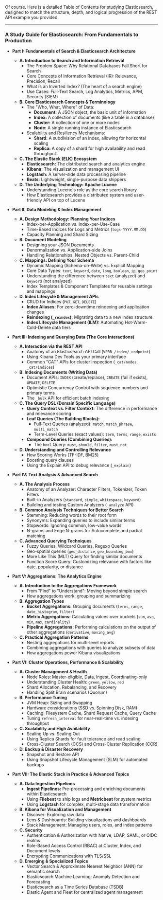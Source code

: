 Of course. Here is a detailed Table of Contents for studying Elasticsearch, designed to match the structure, depth, and logical progression of the REST API example you provided.

***

### **A Study Guide for Elasticsearch: From Fundamentals to Production**

*   **Part I: Fundamentals of Search & Elasticsearch Architecture**
    *   **A. Introduction to Search and Information Retrieval**
        *   The Problem Space: Why Relational Databases Fall Short for Search
        *   Core Concepts of Information Retrieval (IR): Relevance, Precision, Recall
        *   What is an Inverted Index? (The heart of a search engine)
        *   Use Cases: Full-Text Search, Log Analytics, Metrics, APM, Security (SIEM)
    *   **B. Core Elasticsearch Concepts & Terminology**
        *   The "Who, What, Where" of Data:
            *   **Document:** A JSON object, the basic unit of information
            *   **Index:** A collection of documents (like a table in a database)
            *   **Cluster:** A collection of one or more nodes
            *   **Node:** A single running instance of Elasticsearch
        *   Scalability and Resiliency Mechanisms:
            *   **Shard:** A subdivision of an index, allowing for horizontal scaling
            *   **Replica:** A copy of a shard for high availability and read throughput
    *   **C. The Elastic Stack (ELK) Ecosystem**
        *   **Elasticsearch:** The distributed search and analytics engine
        *   **Kibana:** The visualization and management UI
        *   **Logstash:** A server-side data processing pipeline
        *   **Beats:** Lightweight, single-purpose data shippers
    *   **D. The Underlying Technology: Apache Lucene**
        *   Understanding Lucene's role as the core search library
        *   How Elasticsearch provides a distributed system and user-friendly API on top of Lucene

*   **Part II: Data Modeling & Index Management**
    *   **A. Design Methodology: Planning Your Indices**
        *   Index-per-Application vs. Index-per-Use-Case
        *   Time-Based Indices for Logs and Metrics (`logs-YYYY.MM.DD`)
        *   Capacity Planning and Shard Sizing
    *   **B. Document Modeling**
        *   Designing your JSON Documents
        *   Denormalization vs. Application-side Joins
        *   Handling Relationships: Nested Objects vs. Parent-Child
    *   **C. Mappings: Defining Your Schema**
        *   Dynamic Mapping (Schema-on-Write) vs. Explicit Mapping
        *   Core Data Types: `text`, `keyword`, `date`, `long`, `boolean`, `ip`, `geo_point`
        *   Understanding the difference between `text` (analyzed) and `keyword` (not analyzed)
        *   Index Templates & Component Templates for reusable settings and mappings
    *   **D. Index Lifecycle & Management APIs**
        *   CRUD for Indices (`PUT`, `GET`, `DELETE`)
        *   **Index Aliases:** For zero-downtime reindexing and application changes
        *   **Reindexing (`_reindex`):** Migrating data to a new index structure
        *   **Index Lifecycle Management (ILM):** Automating Hot-Warm-Cold-Delete data tiers

*   **Part III: Indexing and Querying Data (The Core Interactions)**
    *   **A. Interaction via the REST API**
        *   Anatomy of an Elasticsearch API Call (`VERB /index/_endpoint`)
        *   Using Kibana Dev Tools as your primary interface
        *   Common "CAT" APIs for cluster inspection (`_cat/nodes`, `_cat/indices`)
    *   **B. Indexing Documents (Writing Data)**
        *   Document APIs: `INDEX` (create/replace), `CREATE` (fail if exists), `UPDATE`, `DELETE`
        *   Optimistic Concurrency Control with sequence numbers and primary terms
        *   The `_bulk` API for efficient batch indexing
    *   **C. The Query DSL (Domain Specific Language)**
        *   **Query Context vs. Filter Context:** The difference in performance and relevance scoring
        *   **Leaf Queries (The Building Blocks):**
            *   Full-Text Queries (analyzed): `match`, `match_phrase`, `multi_match`
            *   Term-Level Queries (exact values): `term`, `terms`, `range`, `exists`
        *   **Compound Queries (Combining Queries):**
            *   The `bool` Query: `must`, `should`, `filter`, `must_not`
    *   **D. Understanding and Controlling Relevance**
        *   How Scoring Works (TF-IDF, BM25)
        *   Boosting query clauses
        *   Using the Explain API to debug relevance (`_explain`)

*   **Part IV: Text Analysis & Advanced Search**
    *   **A. The Analysis Process**
        *   Anatomy of an Analyzer: Character Filters, Tokenizer, Token Filters
        *   Built-in Analyzers (`standard`, `simple`, `whitespace`, `keyword`)
        *   Building and testing Custom Analyzers (`_analyze` API)
    *   **B. Common Analysis Techniques for Better Search**
        *   Stemming: Reducing words to their root form
        *   Synonyms: Expanding queries to include similar terms
        *   Stopwords: Ignoring common, low-value words
        *   N-grams and Edge N-grams for Autocomplete and partial matching
    *   **C. Advanced Querying Techniques**
        *   Fuzzy Queries, Wildcard Queries, Regexp Queries
        *   Geo-spatial queries (`geo_distance`, `geo_bounding_box`)
        *   More Like This (MLT) Query for finding similar documents
        *   Function Score Query: Customizing relevance with factors like date, popularity, or distance

*   **Part V: Aggregations: The Analytics Engine**
    *   **A. Introduction to the Aggregations Framework**
        *   From "Find" to "Understand": Moving beyond simple search
        *   How aggregations work: grouping and summarizing
    *   **B. Aggregation Types**
        *   **Bucket Aggregations:** Grouping documents (`terms`, `range`, `date_histogram`, `filter`)
        *   **Metric Aggregations:** Calculating values over buckets (`sum`, `avg`, `min`, `max`, `cardinality`)
        *   **Pipeline Aggregations:** Performing calculations on the output of other aggregations (`derivative`, `moving_avg`)
    *   **C. Practical Aggregation Patterns**
        *   Nesting aggregations for multi-level reports
        *   Combining aggregations with queries to analyze subsets of data
        *   How aggregations power Kibana visualizations

*   **Part VI: Cluster Operations, Performance & Scalability**
    *   **A. Cluster Management & Health**
        *   Node Roles: Master-eligible, Data, Ingest, Coordinating-only
        *   Understanding Cluster Health: `green`, `yellow`, `red`
        *   Shard Allocation, Rebalancing, and Recovery
        *   Handling Split Brain scenarios (Quorum)
    *   **B. Performance Tuning**
        *   JVM Heap: Sizing and Swapping
        *   Hardware considerations (SSD vs. Spinning Disk, RAM)
        *   Caching: Filesystem Cache, Shard Request Cache, Query Cache
        *   Tuning `refresh_interval` for near-real-time vs. indexing throughput
    *   **C. Scalability and High Availability**
        *   Scaling Up vs. Scaling Out
        *   Using Replica Shards for fault tolerance and read scaling
        *   Cross-Cluster Search (CCS) and Cross-Cluster Replication (CCR)
    *   **D. Backup & Disaster Recovery**
        *   Snapshot and Restore API
        *   Using Snapshot Lifecycle Management (SLM) for automated backups

*   **Part VII: The Elastic Stack in Practice & Advanced Topics**
    *   **A. Data Ingestion Pipelines**
        *   **Ingest Pipelines:** Pre-processing and enriching documents within Elasticsearch
        *   Using **Filebeat** to ship logs and **Metricbeat** for system metrics
        *   Using **Logstash** for complex, multi-stage data transformation
    *   **B. Kibana for Visualization and Management**
        *   Discover: Exploring raw data
        *   Lens & Dashboards: Building visualizations and dashboards
        *   Stack Management: Managing users, roles, and index patterns
    *   **C. Security**
        *   Authentication & Authorization with Native, LDAP, SAML, or OIDC realms
        *   Role-Based Access Control (RBAC) at Cluster, Index, and Document levels
        *   Encrypting Communications with TLS/SSL
    *   **D. Emerging & Specialized Topics**
        *   Vector Search & Approximate Nearest Neighbor (ANN) for semantic search
        *   Elasticsearch Machine Learning: Anomaly Detection and Forecasting
        *   Elasticsearch as a Time Series Database (TSDB)
        *   Elastic Agent and Fleet for centralized agent management